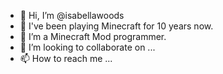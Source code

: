 - 👋 Hi, I’m @isabellawoods
- 👀 I've been playing Minecraft for 10 years now.
- 🌱 I’m a Minecraft Mod programmer.
- 💞️ I’m looking to collaborate on ...
- 📫 How to reach me ...

<!---
isabellawoods/isabellawoods is a ✨ special ✨ repository because its `README.md` (this file) appears on your GitHub profile.
You can click the Preview link to take a look at your changes.
--->
